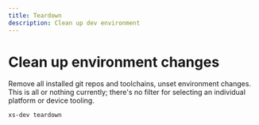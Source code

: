 ```yaml
---
title: Teardown
description: Clean up dev environment
---
```


# Clean up environment changes

Remove all installed git repos and toolchains, unset environment changes. This is all or nothing currently; there's no filter for selecting an individual platform or device tooling.

```
xs-dev teardown
```
